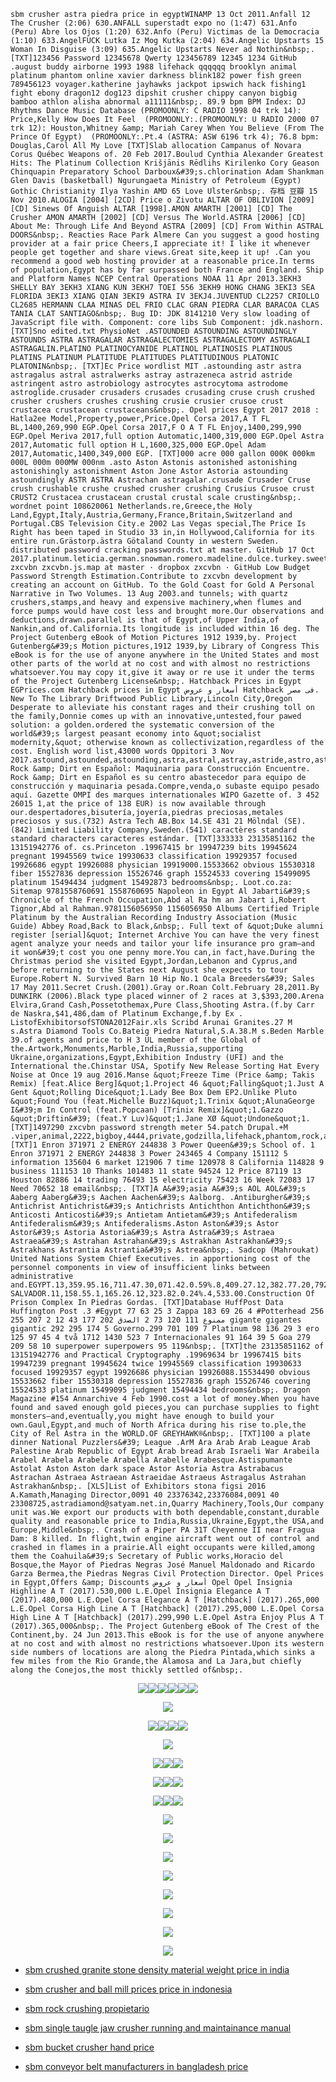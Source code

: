 
```
sbm crusher astra piedra price in egyptWINAMP 13 Oct 2011.Anfall 12 The Crusher (2:06) 630.ANFALL superstadt expo no (1:47) 631.Anfo (Peru) Abre los Ojos (1:20) 632.Anfo (Peru) Victimas de la Democracia (1:10) 633.AngelFUCK Lutka Iz Mog Kutka (2:04) 634.Angelic Upstarts 15 Woman In Disguise (3:09) 635.Angelic Upstarts Never ad Nothin&nbsp;. ‎[TXT]‎123456 Password 12345678 Qwerty 123456789 12345 1234 GitHub .august buddy airborne 1993 1988 lifehack qqqqqq brooklyn animal platinum phantom online xavier darkness blink182 power fish green 789456123 voyager.katherine jayhawks jackpot ipswich hack fishing1 fight ebony dragon12 dog123 dipshit crusher chippy canyon bigbig bamboo athlon alisha abnormal a11111&nbsp;. 89.9 bpm BPM Index: DJ Rhythms Dance Music Database (PROMOONLY: C RADIO 1998 04 trk 14): Price,Kelly How Does It Feel  (PROMOONLY:.(PROMOONLY: U RADIO 2000 07 trk 12): Houston,Whitney &amp; Mariah Carey When You Believe (From The Prince Of Egypt)  (PROMOONLY:.Pt.4 (ASTRA: ASW 6196 trk 4); 76.8 bpm: Douglas,Carol All My Love ‎[TXT]‎Slab allocation Campanus of Novara Corus Québec Weapons of. 20 Feb 2017.Boulud Cynthia Alexander Greatest Hits: The Platinum Collection Krišjānis Rēdlihs Kirilenko Cory Geason Chinquapin Preparatory School Darboux&#39;s.chlorination Adam Shankman Glen Davis (basketball) Ngurungaeta Ministry of Petroleum (Egypt) Gothic Christianity Ilya Yashin AMD 65 Love Ulster&nbsp;. 存档 豆瓣 15 Nov 2010.ALOGIA [2004] [2CD] Price o Zivotu ALTAR OF OBLIVION [2009] [CD] Sinews Of Anguish ALTAR [1998].AMON AMARTH [2001] [CD] The Crusher AMON AMARTH [2002] [CD] Versus The World.ASTRA [2006] [CD] About Me: Through Life And Beyond ASTRA [2009] [CD] From Within ASTRAL DOORS&nbsp;. Reacties Race Park Almere Can you suggest a good hosting provider at a fair price Cheers,I appreciate it! I like it whenever people get together and share views.Great site,keep it up! .Can you recommend a good web hosting provider at a reasonable price.In terms of population,Egypt has by far surpassed both France and England. Ship and Platform Names NCEP Central Operations NOAA 11 Apr 2013.3EKH3 SHELLY BAY 3EKH3 XIANG KUN 3EKH7 TOEI 556 3EKH9 HONG CHANG 3EKI3 SEA FLORIDA 3EKI3 XIANG QIAN 3EKI9 ASTRA IV 3EKJ4.JUVENTUD CL2257 CRIOLLO CL2685 HERMANN CLAA MINAS DEL FRIO CLAC GRAN PIEDRA CLAR BARACOA CLAS TANIA CLAT SANTIAGO&nbsp;. Bug ID: JDK 8141210 Very slow loading of JavaScript file with. Component: core libs Sub Component: jdk.nashorn. ‎[TXT]‎Sno edited.txt PhysioNet .ASTOUNDED ASTOUNDING ASTOUNDINGLY ASTOUNDS ASTRA ASTRAGALAR ASTRAGALECTOMIES ASTRAGALECTOMY ASTRAGALI ASTRAGALIN.PLATINO PLATINOCYANIDE PLATINOL PLATINOSIS PLATINOUS PLATINS PLATINUM PLATITUDE PLATITUDES PLATITUDINOUS PLATONIC PLATONIN&nbsp;. ‎[TXT]‎Ec Price wordlist MIT .astounding astr astra astragalus astral astralwerks astray astrazeneca astrid astride astringent astro astrobiology astrocytes astrocytoma astrodome astroglide.crusader crusaders crusades crusading cruse crush crushed crusher crushers crushes crushing crusie crusier crusoe crust crustacea crustacean crustaceans&nbsp;. Opel prices Egypt 2017 2018 : Hatla2ee Model,Property,power,Price.Opel Corsa 2017,A T FL BL,1400,269,990 EGP.Opel Corsa 2017,F O A T FL Enjoy,1400,299,990 EGP.Opel Meriva 2017,full option Automatic,1400,319,000 EGP.Opel Astra 2017,Automatic full option H L,1600,325,000 EGP.Opel Adam 2017,Automatic,1400,349,000 EGP. ‎[TXT]‎000 acre 000 gallon 000K 000km 000L 000m 000MW 000nm .asto Aston Astonis astonished astonishing astonishingly astonishment Aston Jone Astor Astoria astounding astoundingly ASTR ASTRA Astrachan astragalar.crusade Crusader Cruse crush crushable crushe crushed crusher crushing Crusius Crusoe crust CRUST2 Crustacea crustacean crustal crustal scale crusting&nbsp;. wordnet point 108620061 Netherlands.re,Greece,the Holy Land,Egypt,Italy,Austria,Germany,France,Britain,Switzerland and Portugal.CBS Television City.e 2002 Las Vegas special,The Price Is Right has been taped in Studio 33 in,in Hollywood,California for its entire run.Grästorp.ästra Götaland County in western Sweden. distributed password cracking passwords.txt at master. GitHub 17 Oct 2017.platinum.leticia.german.snowman.romero.madeline.dulce.turkey.sweetgirl.sayangku.pancho.mandy.lollol.edison.ashanti.angel12.rocknroll.crush.callme.c12345.babygirl11.aspire.ashlynn.SECRET.DRAGON.vipers.trucks.tammie.stunt101.smoker.smiles1.reece.pinklover.pantufa. zxcvbn zxcvbn.js.map at master · dropbox zxcvbn · GitHub Low Budget Password Strength Estimation.Contribute to zxcvbn development by creating an account on GitHub. To the Gold Coast for Gold A Personal Narrative in Two Volumes. 13 Aug 2003.and tunnels; with quartz crushers,stamps,and heavy and expensive machinery,when flumes and force pumps would have cost less and brought more.Our observations and deductions,drawn.parallel is that of Egypt,of Upper India,of Nankin,and of.California.Its longitude is included within 16 deg. The Project Gutenberg eBook of Motion Pictures 1912 1939,by. Project Gutenberg&#39;s Motion pictures,1912 1939,by Library of Congress This eBook is for the use of anyone anywhere in the United States and most other parts of the world at no cost and with almost no restrictions whatsoever.You may copy it,give it away or re use it under the terms of the Project Gutenberg License&nbsp;. Hatchback Prices in Egypt EGPrices.com Hatchback prices in Egypt أسعار و عروض Hatchback فى مصر. New To The Library Driftwood Public Library,Lincoln City,Oregon Desperate to alleviate his constant rages and their crushing toll on the family,Donnie comes up with an innovative,untested,four pawed solution: a golden.ordered the systematic conversion of the world&#39;s largest peasant economy into &quot;socialist modernity,&quot; otherwise known as collectivization,regardless of the cost. English word list,43000 words Oppitori 3 Nov 2017.astound,astounded,astounding,astra,astral,astray,astride,astro,astrodome,astrologer,astrologers,astrological,astrology,astronaut,astronautics.plastics,plastique,plate,plateau,plateaued,plated,platelet,platelets,plates,platform,platforms,plating,platinum,platitudes,plato,platonic,platoon,&nbsp;. Rock &amp; Dirt en Español: Maquinaria para Construcción Encuentre. Rock &amp; Dirt en Español es su centro abastecedor para equipo de construcción y maquinaria pesada.Compre,venda,o subaste equipo pesado aquí. Gazette OMPI des marques internationales WIPO Gazette of. 3 452 26015 1,at the price of 138 EUR) is now available through our.despertadores,bisutería,joyería,piedras preciosas,metales preciosos y sus.(732) Astra Tech AB.Box 14.SE 431 21 Mölndal (SE).(842) Limited Liability Company,Sweden.(541) caractères standard standard characters caracteres estándar. ‎[TXT]‎333333 23135851162 the 13151942776 of. cs.Princeton .19967415 br 19947239 bits 19945624 pregnant 19945569 twice 19930633 classification 19929357 focused 19926686 egypt 19926088 physician 19919000.15533662 obvious 15530318 fiber 15527836 depression 15526746 graph 15524533 covering 15499095 platinum 15494434 judgment 15492873 bedrooms&nbsp;. Loot.co.za: Sitemap 9781558760691 1558760695 Napoleon in Egypt Al Jabarti&#39;s Chronicle of the French Occupation,Abd al Ra hm an Jabart i,Robert Tignor,Abd al Rahman.9781156056950 1156056950 Albums Certified Triple Platinum by the Australian Recording Industry Association (Music Guide) Abbey Road,Back to Black,&nbsp;. Full text of &quot;Duke alumni register [serial]&quot; Internet Archive You can have the very finest agent analyze your needs and tailor your life insurance pro gram—and it won&#39;t cost you one penny more.You can,in fact,have.During the Christmas period she visited Egypt,Jordan,Lebanon and Cyprus,and before returning to the States next August she expects to tour Europe.Robert N. Survived Barn 10 Hip No.1 Ocala Breeders&#39; Sales 17 May 2011.Secret Crush.(2001).Gray or.Roan Colt.February 28,2011.By DUNKIRK (2006).Black type placed winner of 2 races at 3,$393,200.Arena Elvira,Grand Cash,Possetothemax,Pure Class,Shooting Astra.(f.by Carr de Naskra,$41,486,dam of Platinum Exchange,f.by Ex . ListofExhibitorsofSTONA2012Fair.xls Scribd Arunai Granites.27 M s.Astra Diamond Tools Co.Bateig Piedra Natural,S.A.38.M s.Beden Marble 39.of agents and price to H 3 UL member of the Global of the.Artwork,Monuments,Marble,India,Russia,supporting Ukraine,organizations,Egypt,Exhibition Industry (UFI) and the International the.Chinstar USA, Spotify New Release Sorting Hat Every Noise at Once 19 aug 2016.Manse &quot;Freeze Time (Price &amp; Takis Remix) [feat.Alice Berg]&quot;1.Project 46 &quot;Falling&quot;1.Just A Gent &quot;Rolling Dice&quot;1.Lady Bee Box Dem EP2.Unlike Pluto &quot;Found You (feat.Michelle Buzz)&quot;1.Trinix &quot;AlunaGeorge I&#39;m In Control (feat.Popcaan) [Trinix Remix]&quot;1.Gazzo &quot;Driftin&#39; (feat.Y Luv)&quot;1.Jane XØ &quot;Undone&quot;1. ‎[TXT]‎1497290 zxcvbn password strength meter 54.patch Drupal.+M .viper,animal,2222,bigboy,4444,private,godzilla,lifehack,phantom,rock,august,sammy,cool,platinum,jake,bronco,heka6w2,copper,cumshot,garfield,willow,cunt.cheeks,pass1234,parola,okokok,poseidon,989898,crusher,cubswin,nnnn,kotaku,mittens,whatsup,vvvvv,iomega,insertions,bengals,biit,yellow1,012345,spike1&nbsp;. ‎[TXT]‎1 Enron 371971 2 ENERGY 244838 3 Power Queen&#39;s School of. 1 Enron 371971 2 ENERGY 244838 3 Power 243465 4 Company 151112 5 information 135604 6 market 121906 7 time 120978 8 California 114828 9 business 111153 10 Thanks 101483 11 state 94524 12 Price 87119 13 Houston 82886 14 trading 76493 15 electricity 75423 16 Week 72083 17 Need 70652 18 email&nbsp;. ‎[TXT]‎A A&#39;asia A&#39;s AOL AOL&#39;s Aaberg Aaberg&#39;s Aachen Aachen&#39;s Aalborg. .Antiburgher&#39;s Antichrist Antichrist&#39;s Antichrists Antichthon Antichthon&#39;s Anticosti Anticosti&#39;s Antietam Antietam&#39;s Antifederalism Antifederalism&#39;s Antifederalisms.Aston Aston&#39;s Astor Astor&#39;s Astoria Astoria&#39;s Astra Astra&#39;s Astraea Astraea&#39;s Astrahan Astrahan&#39;s Astrakhan Astrakhan&#39;s Astrakhans Astrantia Astrantia&#39;s Astrea&nbsp;. Sadcop (Mahroukat) United Nations System Chief Executives. in apportioning cost of the personnel components in view of insufficient links between administrative and.EGYPT.13,359.95.16,711.47.30,071.42.0.59%.8,409.27.12,382.77.20,792.04.0.32%.EL SALVADOR.11,158.55.1,165.26.12,323.82.0.24%.4,533.00.Construction Of Prison Complex In Piedras Gordas. ‎[TXT]‎Database HuffPost Data Huffington Post .3 #Egypt 77 63 25 3 Zappa 183 69 26 4 #Potterhead 256 255 207 2 ممنوع 111 120 73 2 الصدق 202 177 43 12 gigante gigantes gigantic 292 295 174 5 Governo.299 701 109 7 Platinum 98 136 29 3 его 125 97 45 4 två 1712 1430 523 7 Internacionales 91 164 39 5 Goa 279 209 58 10 superpower superpowers 95 119&nbsp;. ‎[TXT]‎the 23135851162 of 13151942776 and Practical Cryptography .19969634 br 19967415 bits 19947239 pregnant 19945624 twice 19945569 classification 19930633 focused 19929357 egypt 19926686 physician 19926088.15534490 obvious 15533662 fiber 15530318 depression 15527836 graph 15526746 covering 15524533 platinum 15499095 judgment 15494434 bedrooms&nbsp;. Dragon Magazine #154 Annarchive 4 Feb 1990.cost a lot of money.When you have found and saved enough gold pieces,you can purchase supplies to fight monsters—and,eventually,you might have enough to build your own.Gaul,Egypt,and much of North Africa during his rise to.ple,the City of Rel Astra in the WORLD.OF GREYHAWK®&nbsp;. ‎[TXT]‎100 a plate dinner National Puzzlers&#39; League .ArM Ara Arab Arab League Arab Palestine Arab Republic of Egypt Arab bread Arab Israeli War Arabeila Arabel Arabela Arabele Arabella Arabelle Arabesque.Astispumante Astolat Aston Aston dark space Astor Astoria Astra Astrabacus Astrachan Astraea Astraean Astraeidae Astraeus Astragalus Astrahan Astrakhan&nbsp;. ‎[XLS]‎List of Exhibitors stona figsi 2016 A.Kamath,Managing Director,0091 40 23376342,23376084,0091 40 23308725,astradiamond@satyam.net.in,Quarry Machinery,Tools,Our company unit was.We export our products with both dependable,constant,durable quality and reasonable price to India,Russia,Ukraine,Egypt,the USA,and Europe,Middle&nbsp;. Crash of a Piper PA 31T Cheyenne II near Fragua Dam: 8 killed. In flight,twin engine aircraft went out of control and crashed in flames in a prairie.All eight occupants were killed,among them the Coahuila&#39;s Secretary of Public works,Horacio del Bosque,the Mayor of Piedras Negras José Manuel Maldonado and Ricardo Garza Bermea,the Piedras Negras Civil Protection Director. Opel Prices in Egypt,Offers &amp; Discounts أسعار و عروض Opel Opel Insignia Highline A T (2017).530,000 L.E.Opel Insignia Elegance A T (2017).480,000 L.E.Opel Corsa Elegance A T [Hatchback] (2017).265,000 L.E.Opel Corsa High Line A T [Hatchback] (2017).295,000 L.E.Opel Corsa High Line A T [Hatchback] (2017).299,990 L.E.Opel Astra Enjoy Plus A T (2017).365,000&nbsp;. The Project Gutenberg eBook of The Crest of the Continent,by. 24 Jun 2013.This eBook is for the use of anyone anywhere at no cost and with almost no restrictions whatsoever.Upon its western side numbers of locations are along the Piedra Pintada,which sinks a few miles from the Rio Grande,the Alamosa and La Jara,but chiefly along the Conejos,the most thickly settled of&nbsp;. 
```

<div align="center">
  
<a rel="nofollow" href="https://m.shibang-china.com?f=github&k=sbm+crusher+astra+piedra+price+in+egypt"><img src="https://static.shibang-china.com/en/l.png"></a><img src="https://static.shibang-china.com/en/hw.png"><a rel="nofollow" href="https://m.shibang-china.com/product/?f=github&k=sbm+crusher+astra+piedra+price+in+egypt"><img src="https://static.shibang-china.com/en/p.png"></a><a rel="nofollow" href="https://m.shibang-china.com/cases/?f=github&k=sbm+crusher+astra+piedra+price+in+egypt"><img src="https://static.shibang-china.com/en/c.png"></a><a rel="nofollow" href="https://m.shibang-china.com/news/?f=github&k=sbm+crusher+astra+piedra+price+in+egypt"><img src="https://static.shibang-china.com/en/n.png"></a><a rel="nofollow" href="https://m.shibang-china.com?f=github&k=sbm+crusher+astra+piedra+price+in+egypt"><img src="https://static.shibang-china.com/en/m.png"></a>

<a rel="nofollow" href="https://m.shibang-china.com/product/?f=github&k=sbm+crusher+astra+piedra+price+in+egypt"><img src="https://static.shibang-china.com/en/b.jpg"></a>
  
<a rel="nofollow" href="https://m.shibang-china.com/solution-aggregate.html?f=github&k=sbm+crusher+astra+piedra+price+in+egypt"><img src="https://static.shibang-china.com/en/a.jpg"></a><a rel="nofollow" href="https://m.shibang-china.com/solution-mine.html?f=github&k=sbm+crusher+astra+piedra+price+in+egypt"><img src="https://static.shibang-china.com/en/m.jpg"></a><a rel="nofollow" href="https://m.shibang-china.com/solution-mill.html?f=github&k=sbm+crusher+astra+piedra+price+in+egypt"><img src="https://static.shibang-china.com/en/g.jpg"></a><a rel="nofollow" href="https://m.shibang-china.com/solution-epc.html?f=github&k=sbm+crusher+astra+piedra+price+in+egypt"><img src="https://static.shibang-china.com/en/e.jpg"></a>

<a rel="nofollow" href="https://m.shibang-china.com/product/?f=github&k=sbm+crusher+astra+piedra+price+in+egypt"><img src="https://static.shibang-china.com/en/a-p.png"></a>

<a rel="nofollow" href="https://m.shibang-china.com/product/crusher/c6x.html?f=github&k=sbm+crusher+astra+piedra+price+in+egypt"><img src="https://static.shibang-china.com/en/j.jpg"></a><a rel="nofollow" href="https://m.shibang-china.com/product/crusher/ci5x.html?f=github&k=sbm+crusher+astra+piedra+price+in+egypt"><img src="https://static.shibang-china.com/en/i.jpg"></a><a rel="nofollow" href="https://m.shibang-china.com/product/crusher/hst.html?f=github&k=sbm+crusher+astra+piedra+price+in+egypt"><img src="https://static.shibang-china.com/en/c.jpg"></a>

<a rel="nofollow" href="https://m.shibang-china.com/product/mill/mtw.html?f=github&k=sbm+crusher+astra+piedra+price+in+egypt"><img src="https://static.shibang-china.com/en/mtw.jpg"></a><a rel="nofollow" href="https://m.shibang-china.com/product/mill/scm.html?f=github&k=sbm+crusher+astra+piedra+price+in+egypt"><img src="https://static.shibang-china.com/en/scm.jpg"></a><a rel="nofollow" href="https://m.shibang-china.com/product/mill/lm.html?f=github&k=sbm+crusher+astra+piedra+price+in+egypt"><img src="https://static.shibang-china.com/en/lm.jpg"></a>

<a rel="nofollow" href="https://m.shibang-china.com/product/sand/vsi6x.html?f=github&k=sbm+crusher+astra+piedra+price+in+egypt"><img src="https://static.shibang-china.com/en/6x.jpg"></a><a rel="nofollow" href="https://m.shibang-china.com/product/sand/vu.html?f=github&k=sbm+crusher+astra+piedra+price+in+egypt"><img src="https://static.shibang-china.com/en/vu.jpg"></a><a rel="nofollow" href="https://m.shibang-china.com/product/mobile/klun.html?f=github&k=sbm+crusher+astra+piedra+price+in+egypt"><img src="https://static.shibang-china.com/en/k.jpg"></a>

<a rel="nofollow" href="https://m.shibang-china.com/cases/?f=github&k=sbm+crusher+astra+piedra+price+in+egypt"><img src="https://static.shibang-china.com/en/case.png"></a>

<a rel="nofollow" href="https://m.shibang-china.com/cases/aggregate/202.html?f=github&k=sbm+crusher+astra+piedra+price+in+egypt"><img src="https://static.shibang-china.com/en/c-1.jpg"></a>

<a rel="nofollow" href="https://m.shibang-china.com/cases/aggregate/203.html?f=github&k=sbm+crusher+astra+piedra+price+in+egypt"><img src="https://static.shibang-china.com/en/c-2.jpg"></a>

<a rel="nofollow" href="https://m.shibang-china.com/cases/mill/123.html?f=github&k=sbm+crusher+astra+piedra+price+in+egypt"><img src="https://static.shibang-china.com/en/c-3.jpg"></a>

<a rel="nofollow" href="https://m.shibang-china.com/contact_us.html?f=github&k=sbm+crusher+astra+piedra+price+in+egypt"><img src="https://static.shibang-china.com/en/contact.png"></a>

<a rel="nofollow" href="https://swt.shibang-china.com/?f=github&k=sbm+crusher+astra+piedra+price+in+egypt"><img src="https://static.shibang-china.com/en/chat.png"></a>

<a rel="nofollow" href="https://whatsapp.shibangsoft.com/WhatsApp.php?f=github&k=sbm+crusher+astra+piedra+price+in+egypt"><img src="https://static.shibang-china.com/en/whatsapp.png"></a>

<a rel="nofollow" href="https://m.shibang-china.com/?f=github&k=sbm+crusher+astra+piedra+price+in+egypt"><img src="https://static.shibang-china.com/en/website.png"></a>

</div>


* [sbm crushed granite stone density material weight price in india](sbm%20crushed%20granite%20stone%20density%20material%20weight%20price%20in%20india.md)

* [sbm crusher and ball mill prices price in indonesia](sbm%20crusher%20and%20ball%20mill%20prices%20price%20in%20indonesia.md)

* [sbm rock crushing propietario](sbm%20rock%20crushing%20propietario.md)

* [sbm single taugle jaw crusher running and maintainance manual](sbm%20single%20taugle%20jaw%20crusher%20running%20and%20maintainance%20manual.md)

* [sbm bucket crusher hand price](sbm%20bucket%20crusher%20hand%20price.md)

* [sbm conveyor belt manufacturers in bangladesh price](sbm%20conveyor%20belt%20manufacturers%20in%20bangladesh%20price.md)